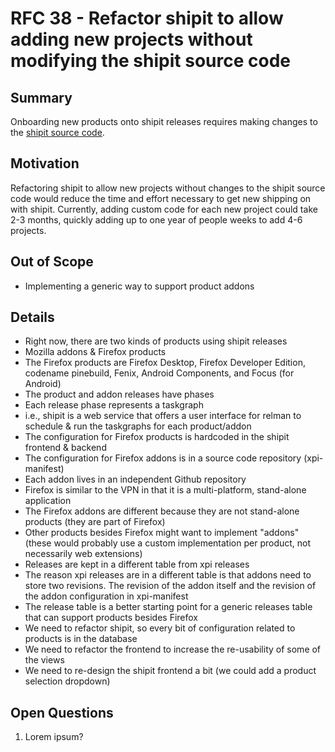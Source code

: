 # RFC 38 - Refactor shipit to allow adding new projects without modifying the shipit source code

## Summary

Onboarding new products onto shipit releases requires making changes to the [shipit source code][0].

## Motivation

Refactoring shipit to allow new projects without changes to the shipit source code would reduce the time and effort necessary to get new shipping on with shipit. Currently, adding custom code for each new project could take 2-3 months, quickly adding up to one year of people weeks to add 4-6 projects.

## Out of Scope
- Implementing a generic way to support product addons

## Details
- Right now, there are two kinds of products using shipit releases
- Mozilla addons & Firefox products
- The Firefox products are Firefox Desktop, Firefox Developer Edition, codename pinebuild, Fenix, Android Components, and Focus (for Android)
- The product and addon releases have phases
- Each release phase represents a taskgraph
- i.e., shipit is a web service that offers a user interface for relman to schedule & run the taskgraphs for each product/addon
- The configuration for Firefox products is hardcoded in the shipit frontend & backend
- The configuration for Firefox addons is in a source code repository (xpi-manifest)
- Each addon lives in an independent Github repository
- Firefox is similar to the VPN in that it is a multi-platform, stand-alone application
- The Firefox addons are different because they are not stand-alone products (they are part of Firefox)
- Other products besides Firefox might want to implement "addons" (these would probably use a custom implementation per product, not necessarily web extensions)
- Releases are kept in a different table from xpi releases
- The reason xpi releases are in a different table is that addons need to store two revisions. The revision of the addon itself and the revision of the addon configuration in xpi-manifest
- The release table is a better starting point for a generic releases table that can support products besides Firefox
- We need to refactor shipit, so every bit of configuration related to products is in the database
- We need to refactor the frontend to increase the re-usability of some of the views
- We need to re-design the shipit frontend a bit (we could add a product selection dropdown)

## Open Questions

1. Lorem ipsum?

[0]: https://github.com/mozilla-releng/shipit
